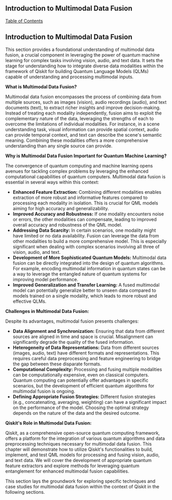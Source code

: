 ## Introduction to Multimodal Data Fusion

[Table of Contents](#table-of-contents)

## Introduction to Multimodal Data Fusion

This section provides a foundational understanding of multimodal data fusion, a crucial component in leveraging the power of quantum machine learning for complex tasks involving vision, audio, and text data.  It sets the stage for understanding how to integrate diverse data modalities within the framework of Qiskit for building Quantum Language Models (QLMs) capable of understanding and processing multimodal inputs.

**What is Multimodal Data Fusion?**

Multimodal data fusion encompasses the process of combining data from multiple sources, such as images (vision), audio recordings (audio), and text documents (text), to extract richer insights and improve decision-making.  Instead of treating each modality independently, fusion aims to exploit the complementary nature of the data, leveraging the strengths of each to overcome the limitations of individual modalities.  For instance, in a scene understanding task, visual information can provide spatial context, audio can provide temporal context, and text can describe the scene's semantic meaning. Combining these modalities offers a more comprehensive understanding than any single source can provide.

**Why is Multimodal Data Fusion Important for Quantum Machine Learning?**

The convergence of quantum computing and machine learning opens avenues for tackling complex problems by leveraging the enhanced computational capabilities of quantum computers.  Multimodal data fusion is essential in several ways within this context:

* **Enhanced Feature Extraction:** Combining different modalities enables extraction of more robust and informative features compared to processing each modality in isolation.  This is crucial for QML models aiming for high accuracy and generalizability.
* **Improved Accuracy and Robustness:**  If one modality encounters noise or errors, the other modalities can compensate, leading to improved overall accuracy and robustness of the QML model.
* **Addressing Data Scarcity:**  In certain scenarios, one modality might have limited or no data availability. Fusion can leverage the data from other modalities to build a more comprehensive model.  This is especially significant when dealing with complex scenarios involving all three of vision, audio, and text.
* **Development of More Sophisticated Quantum Models:** Multimodal data fusion can be directly integrated into the design of quantum algorithms. For example, encoding multimodal information in quantum states can be a way to leverage the entangled nature of quantum systems for improving model performance.
* **Improved Generalization and Transfer Learning:** A fused multimodal model can potentially generalize better to unseen data compared to models trained on a single modality, which leads to more robust and effective QLMs.


**Challenges in Multimodal Data Fusion:**

Despite its advantages, multimodal fusion presents challenges:

* **Data Alignment and Synchronization:**  Ensuring that data from different sources are aligned in time and space is crucial.  Misalignment can significantly degrade the quality of the fused information.
* **Heterogeneity of Data Representations:** Data from different sources (images, audio, text) have different formats and representations. This requires careful data preprocessing and feature engineering to bridge the gap between these disparate formats.
* **Computational Complexity:** Processing and fusing multiple modalities can be computationally expensive, even on classical computers.  Quantum computing can potentially offer advantages in specific scenarios, but the development of efficient quantum algorithms for multimodal fusion is ongoing.
* **Defining Appropriate Fusion Strategies:** Different fusion strategies (e.g., concatenating, averaging, weighting) can have a significant impact on the performance of the model. Choosing the optimal strategy depends on the nature of the data and the desired outcome.


**Qiskit's Role in Multimodal Data Fusion:**

Qiskit, as a comprehensive open-source quantum computing framework, offers a platform for the integration of various quantum algorithms and data preprocessing techniques necessary for multimodal data fusion. This chapter will demonstrate how to utilize Qiskit's functionalities to build, implement, and test QML models for processing and fusing vision, audio, and text data.  We will cover the development of appropriate quantum feature extractors and explore methods for leveraging quantum entanglement for enhanced multimodal fusion capabilities.


This section lays the groundwork for exploring specific techniques and case studies for multimodal data fusion within the context of Qiskit in the following sections.


<a id='chapter-1-subchapter-8'></a>